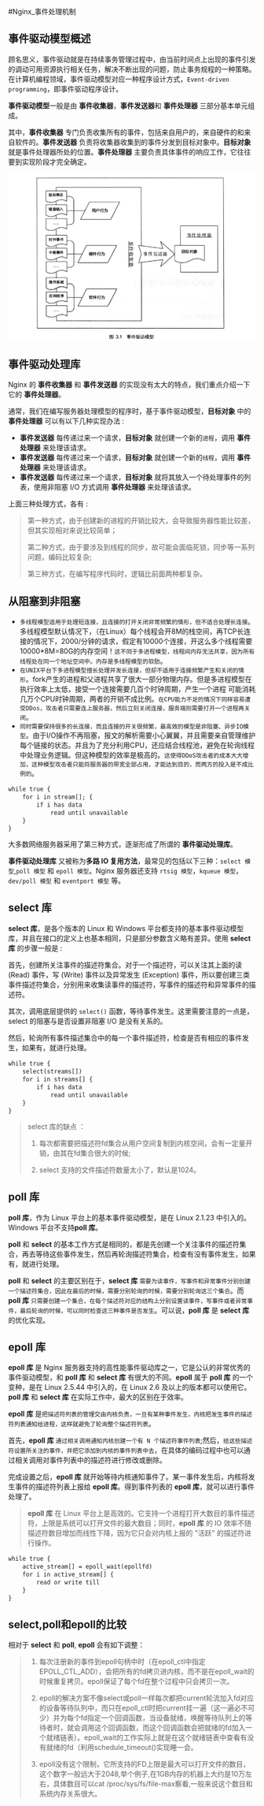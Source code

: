 

#Nginx_事件处理机制

## 事件驱动模型概述

顾名思义，事件驱动就是在持续事务管理过程中，由当前时间点上出现的事件引发的调动可用资源执行相关任务，解决不断出现的问题，防止事务规程的一种策略。在计算机编程领域，事件驱动模型对应一种程序设计方式，`Event-driven programming`，即事件驱动程序设计。

**事件驱动模型**一般是由 **事件收集器**，**事件发送器**和 **事件处理器** 三部分基本单元组成。

其中，**事件收集器** 专门负责收集所有的事件，包括来自用户的，来自硬件的和来自软件的。**事件发送器** 负责将收集器收集到的事件分发到目标对象中。**目标对象** 就是事件处理器所处的位置。**事件处理器** 主要负责具体事件的响应工作，它往往要到实现阶段才完全确定。

![事件驱动模型](images/event_module.png)

## 事件驱动处理库

Nginx 的 **事件收集器** 和 **事件发送器** 的实现没有太大的特点，我们重点介绍一下它的 **事件处理器**。

通常，我们在编写服务器处理模型的程序时，基于事件驱动模型，**目标对象** 中的 **事件处理器** 可以有以下几种实现办法 :

- **事件发送器** 每传递过来一个请求，**目标对象** 就创建一个新的`进程`，调用 **事件处理器** 来处理该请求。
- **事件发送器** 每传递过来一个请求，**目标对象** 就创建一个新的`线程`，调用 **事件处理器** 来处理该请求。
- **事件发送器** 每传递过来一个请求，**目标对象** 就将其放入一个待处理事件的列表，使用非阻塞 I/O 方式调用 **事件处理器** 来处理该请求。

上面三种处理方式，各有 :
> 第一种方式，由于创建新的进程的开销比较大，会导致服务器性能比较差，但其实现相对来说比较简单；
>
> 第二种方式，由于要涉及到线程的同步，故可能会面临死锁，同步等一系列问题，编码比较复杂;
>
> 第三种方式，在编写程序代码时，逻辑比前面两种都复杂。


## 从阻塞到非阻塞

- `多线程模型适用于处理短连接，且连接的打开关闭非常频繁的情形，但不适合处理长连接`。多线程模型默认情况下，（在Linux）每个线程会开8M的栈空间，再TCP长连接的情况下，2000/分钟的请求，假定有10000个连接，开这么多个线程需要10000*8M=80G的内存空间！`这不同于多进程模型，线程间内存无法共享，因为所有线程处在同一个地址空间中。内存是多线程模型的软肋`。
- `在UNIX平台下多进程模型擅长处理并发长连接，但却不适用于连接频繁产生和关闭的情形`。fork产生的进程和父进程共享了很大一部分物理内存。但是多进程模型在执行效率上太低，接受一个连接需要几百个时钟周期，产生一个进程 可能消耗几万个CPU时钟周期，两者的开销不成比例。`在CPU能力不足的情况下同样容易遭受DDos，攻击者只需要连上服务器，然后立刻关闭连接，服务端则需要打开一个进程再关闭`。
- `同时需要保持很多的长连接，而且连接的开关很频繁，最高效的模型是非阻塞、异步IO模型`。由于I/O操作不再阻塞，报文的解析需要小心翼翼，并且需要亲自管理维护每个链接的状态。并且为了充分利用CPU，还应结合线程池，避免在轮询线程中处理业务逻辑。但这种模型的效率是极高的。`这使得DDoS攻击者的成本大大增加，这种模型攻击者只能将服务器的带宽全部占用，才能达到目的，而两方的投入是不成比例的`。

```
while true {
	for i in stream[]; {
		if i has data
			read until unavailable
	}
}
```

大多数网络服务器采用了第三种方式，逐渐形成了所谓的 **事件驱动处理库**。

**事件驱动处理库** 又被称为**多路 IO 复用方法**，最常见的包括以下三种：`select 模型`,`poll 模型` 和 `epoll 模型`。Nginx 服务器还支持 `rtsig 模型`，`kqueue 模型`，`dev/poll 模型` 和 `eventport 模型` 等。

## select 库

**select 库**，是各个版本的 Linux 和 Windows 平台都支持的基本事件驱动模型库，并且在接口的定义上也基本相同，只是部分参数含义略有差异。使用 **select 库** 的步骤一般是 :

首先，创建所关注事件的描述符集合。对于一个描述符，可以关注其上面的读(Read) 事件，写 (Write) 事件以及异常发生 (Exception) 事件，所以要创建三类事件描述符集合，分别用来收集读事件的描述符，写事件的描述符和异常事件的描述符。

其次，调用底层提供的 `select()` 函数，等待事件发生。这里需要注意的一点是， select 的阻塞与是否设置非阻塞 I/O 是没有关系的。

然后，轮询所有事件描述集合中的每一个事件描述符，检查是否有相应的事件发生，如果有，就进行处理。

```
while true {
	select(streams[])
	for i in streams[] {
		if i has data
			read until unavailable
	}
}
```

> select 库的缺点 ：
>
> 1. 每次都需要把描述符fd集合从用户空间复制到内核空间，会有一定量开销，由其在fd集合很大的时候;
>
> 2. select 支持的文件描述符数量太小了，默认是1024。

## poll 库

**poll 库**，作为 Linux 平台上的基本事件驱动模型，是在 Linux 2.1.23 中引入的。 Windows 平台不支持**poll 库**。

**poll** 和 **select** 的基本工作方式是相同的，都是先创建一个关注事件的描述符集合，再去等待这些事件发生，然后再轮询描述符集合，检查有没有事件发生，如果有，就进行处理。

**poll** 和 **select** 的主要区别在于，**select 库** `需要为读事件，写事件和异常事件分别创建一个描述符集合，因此在最后的时候，需要分别轮询的时候，需要分别轮询这三个集合`。而 **poll 库** `只需要创建一个集合，在每个描述符对应的结构上分别设置读事件，写事件或者异常事件，最后轮询的时候，可以同时检查这三种事件是否发生`。可以说，**poll 库** 是 **select 库** 的优化实现。

## epoll 库

**epoll 库** 是 Nginx 服务器支持的高性能事件驱动库之一，它是公认的非常优秀的事件驱动模型，和 **poll 库** 和 **select 库** 有很大的不同。**epoll** 属于 **poll 库** 的一个变种，是在 Linux 2.5.44 中引入的，在 Linux 2.6 及以上的版本都可以使用它。**poll 库** 和 **select 库** 在实际工作中，最大的区别在于效率。

**epoll 库** 是`把描述符列表的管理交由内核负责，一旦有某种事件发生，内核把发生事件的描述符列表通知给进程，这样就避免了轮询整个描述符列表`。

首先，**epoll 库** `通过相关调用通知内核创建一个有 N 个描述符事件列表`;然后，`给这些描述符设置所关注的事件，并把它添加到内核的事件列表中去`，在具体的编码过程中也可以通过相关调用对事件列表中的描述符进行修改或删除。

完成设置之后，**epoll 库** 就开始等待内核通知事件了。某一事件发生后，内核将发生事件的描述符列表上报给 **epoll 库**。得到事件列表的 **epoll 库**，就可以进行事件处理了。

> **epoll 库** 在 Linux 平台上是高效的。它支持一个进程打开大数目的事件描述符，上限是系统可以打开文件的最大数目；同时，**epoll 库** 的 IO 效率不随描述符数目增加而线性下降，因为它只会对内核上报的 "活跃" 的描述符进行操作。

```
while true {
	active_stream[] = epoll_wait(epollfd)
	for i in active_stream[] {
		read or write till
	}
}
```

## select,poll和epoll的比较
相对于 **select** 和 **poll**, **epoll** 会有如下调整：

> 1. 每次注册新的事件到epoll句柄中时（在epoll_ctl中指定EPOLL_CTL_ADD），会把所有的fd拷贝进内核，而不是在epoll_wait的时候重复拷贝。epoll保证了每个fd在整个过程中只会拷贝一次。
>
> 2. epoll的解决方案不像select或poll一样每次都把current轮流加入fd对应的设备等待队列中，而只在epoll_ctl时把current挂一遍（这一遍必不可少）并为每个fd指定一个回调函数，当设备就绪，唤醒等待队列上的等待者时，就会调用这个回调函数，而这个回调函数会把就绪的fd加入一个就绪链表）。epoll_wait的工作实际上就是在这个就绪链表中查看有没有就绪的fd（利用schedule_timeout()实现睡一会。
>
> 3. epoll没有这个限制，它所支持的FD上限是最大可以打开文件的数目，这个数字一般远大于2048,举个例子,在1GB内存的机器上大约是10万左右，具体数目可以cat /proc/sys/fs/file-max察看,一般来说这个数目和系统内存关系很大。
